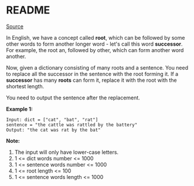 # README #

[Source](https://leetcode.com/problems/replace-words/tabs/description)

In English, we have a concept called **root**, which can be followed by some other words to form another longer word - let's call this word **successor**. For example, the root an, followed by other, which can form another word another.

Now, given a dictionary consisting of many roots and a sentence. You need to replace all the successor in the sentence with the root forming it. If a **successor** has many **roots** can form it, replace it with the root with the shortest length.

You need to output the sentence after the replacement.

**Example 1:**

```
Input: dict = ["cat", "bat", "rat"]
sentence = "the cattle was rattled by the battery"
Output: "the cat was rat by the bat"
```

**Note:**
1. The input will only have lower-case letters.
2. 1 <= dict words number <= 1000
3. 1 <= sentence words number <= 1000
4. 1 <= root length <= 100
5. 1 <= sentence words length <= 1000
